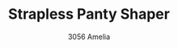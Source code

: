 ---
layout: product
title: Strapless Panty Shaper
subtitle: 3056 Amelia
price: '38.00'
product_image: /neopower-net/3056-front.png
product_image_hover: /neopower-net/3056-back.png
categories: 
  - The Upgraders
  - Tummy Waist
  - Rear & Hips
  - Daily Use
  - Postpartum
  - Body Panties
  - Middle Hook Eye & Zipper
---